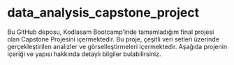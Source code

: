 # data_analysis_capstone_project
Bu GitHub deposu, Kodlasam Bootcamp'inde tamamladığım final projesi olan Capstone Projesini içermektedir. Bu proje, çeşitli veri setleri üzerinde gerçekleştirilen analizler ve görselleştirmeleri içermektedir. Aşağıda projenin içeriği ve yapısı hakkında detaylı bilgiler bulabilirsiniz.
